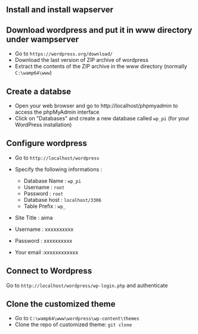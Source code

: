 ## Install and install wapserver

## Download wordpress and put it in www directory under wampserver
- Go to `https://wordpress.org/download/`
- Download the last version of ZIP archive of wordpress
- Extract the contents of the ZIP archive in the www directory (normally `C:\wamp64\www`)

## Create a databse
- Open your web browser and go to http://localhost/phpmyadmin to access the phpMyAdmin interface
- Click on "Databases" and create a new database called `wp_pi` (for your WordPress installation)

## Configure wordpress
- Go to `http://localhost/wordpress`
- Specify the following informations :
  - Database Name : `wp_pi`
  - Username : `root`
  - Password : `root`
  - Database host : `localhost/3306`
  - Table Prefix : `wp_`

- Site Title : aima
- Username : xxxxxxxxxx
- Password : xxxxxxxxxx
- Your email :xxxxxxxxxxxx

## Connect to Wordpress
Go to `http://localhost/wordpress/wp-login.php` and authenticate

## Clone the customized theme
- Go to `C:\wamp64\www\wordpress\wp-content\themes`
- Clone the repo of customized theme:
`git clone `